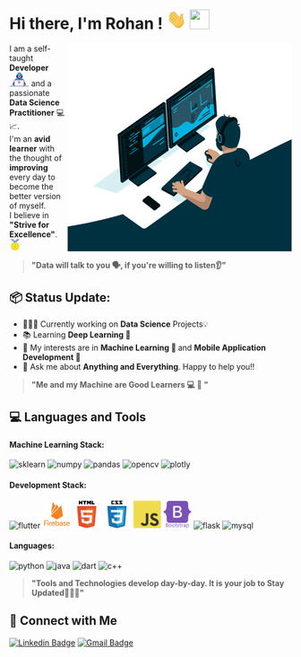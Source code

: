 # Hi there, I'm Rohan ! <img src="https://raw.githubusercontent.com/rohan-sarkarr/rohan-sarkarr/master/Assets/hi.gif" width=35 height=35> <img src="https://media.tenor.com/images/af7b20c2380754142f3d6d00230f52c5/tenor.gif" width=35 height=35> <!-- ![](https://komarev.com/ghpvc/?username=rohan-sarkarr&label=Views)-->
<img align="right" alt="Coder GIF" height=370 width=400 src="https://raw.githubusercontent.com/rohan-sarkarr/rohan-sarkarr/master/Assets/coding.gif" />
<p>
    I am a self-taught <b>Developer</b> <img src="https://raw.githubusercontent.com/rohan-sarkarr/rohan-sarkarr/master/Assets/developer.gif" width=35 height=25> and a passionate <b>Data Science Practitioner</b> 💻 📈. 
<br>I'm an <b>avid learner</b> with the thought of <b>improving</b> every day to become the better version of myself.
<br>I believe in <b>"Strive for Excellence"</b>.<img src="https://raw.githubusercontent.com/rohan-sarkarr/rohan-sarkarr/master/Assets/medal.gif" width=20 height=20> 
</p>

> __"Data will talk to you 🗣️, if you're willing to listen👂"__

## 📦 Status Update:
- 👨🏻‍💻 Currently working on <b>Data Science</b> Projects💡
- 📚 Learning <b>Deep Learning 🧠 </b>
- 🔭 My interests are in <b> Machine Learning 🧠 </b> and <b> Mobile Application Development 📱</b>
- 💬 Ask me about <b> Anything and Everything</b>. Happy to help you!!

> __"Me and my Machine are Good Learners 💻 🤭 "__

## 💻 Languages and Tools

#### Machine Learning Stack:
<img height="50" src="https://github.com/scikit-learn/scikit-learn/blob/main/doc/logos/scikit-learn-logo.png" title="sklearn"> <img height="50" src="https://www.vectorlogo.zone/logos/numpy/numpy-ar21.svg" title="numpy"> <img height="50" src="https://camo.githubusercontent.com/981d48e57e23a4907cebc4eb481799b5882595ea978261f22a3e131dcd6ebee6/68747470733a2f2f70616e6461732e7079646174612e6f72672f7374617469632f696d672f70616e6461732e737667" title="pandas"> <img height="50" src="https://www.vectorlogo.zone/logos/opencv/opencv-ar21.svg" title="opencv"> <img height="50" src="https://www.vectorlogo.zone/logos/plot_ly/plot_ly-ar21.svg" title="plotly">

#### Development Stack:
<img height="50" src="https://www.vectorlogo.zone/logos/flutterio/flutterio-icon.svg" title="flutter"> <img height="50" src="https://raw.githubusercontent.com/devicons/devicon/master/icons/firebase/firebase-plain-wordmark.svg" title="firebase"> <img height="50" src="https://raw.githubusercontent.com/devicons/devicon/master/icons/html5/html5-original-wordmark.svg" title="html5"> <img height="50" src="https://raw.githubusercontent.com/devicons/devicon/master/icons/css3/css3-original-wordmark.svg" title="css3"> <img height="50" src="https://raw.githubusercontent.com/devicons/devicon/master/icons/javascript/javascript-original.svg" title="javascript"> <img height="50" src="https://raw.githubusercontent.com/devicons/devicon/master/icons/bootstrap/bootstrap-plain-wordmark.svg" title="bootstrap"> <img height="50" src="https://www.vectorlogo.zone/logos/pocoo_flask/pocoo_flask-icon.svg" title="flask"> <img height="40" src="https://www.vectorlogo.zone/logos/mysql/mysql-ar21.svg" title="mysql">

#### Languages:
<img height="50" src="https://www.vectorlogo.zone/logos/python/python-icon.svg" title="python"> <img height="50" src="https://www.vectorlogo.zone/logos/java/java-icon.svg" title="java"> <img height="50" src="https://www.vectorlogo.zone/logos/dartlang/dartlang-icon.svg" title="dart"> <img height="50" src="https://raw.githubusercontent.com/isocpp/logos/master/cpp_logo.png" title="c++">

> __"Tools and Technologies develop day-by-day. It is your job to Stay Updated👨🏻‍💻"__

## 🔗 Connect with Me

[![Linkedin Badge](https://img.shields.io/badge/linkedin-%230077B5.svg?&style=for-the-badge&logo=linkedin&logoColor=white&link=https://www.linkedin.com/in/rohan-sarkar/)](https://www.linkedin.com/in/rohan-sarkar-profile/) <!--[![Twitter Badge](https://img.shields.io/badge/twitter-%231DA1F2.svg?&style=for-the-badge&logo=twitter&logoColor=white&link=https://twitter.com/rohansarkarr)](https://twitter.com/rohansarkarr) [![GitHub Badge](https://img.shields.io/badge/github-%23100000.svg?&style=for-the-badge&logo=github&logoColor=white&link=https://github.com/rohan-sarkarr)](https://github.com/rohan-sarkarr)--> [![Gmail Badge](https://img.shields.io/badge/gmail-D14836?&style=for-the-badge&logo=gmail&logoColor=white&link=mailto:rohan180301@gmail.com)](mailto:rohan180301@gmail.com)

<!-- ## 📈 GitHub Stats
![Rohan's GitHub stats](https://github-readme-stats.vercel.app/api?username=rohan-sarkarr&theme=tokyonight&count_private=true&show_icons=true) -->

<!-- With ❤️ from Rohan -->
